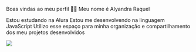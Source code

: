 Boas vindas ao meu perfil 💙💙
Meu nome é Alyandra Raquel

Estou estudando na Alura 
Estou me desenvolvendo na linguagem JavaScript
Utilizo esse espaço para minha organização e compartilhamento dos meu projetos desenvolvidos

![](https://media.tenor.com/d4sG_BgyH1cAAAAi/maxwell-cat.gif)
